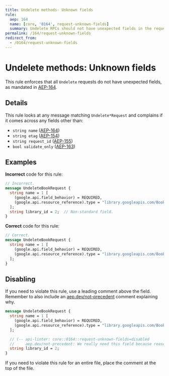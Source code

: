 ```yaml
---
title: Undelete methods- Unknown fields
rule:
  aep: 164
  name: [core, '0164', request-unknown-fields]
  summary: Undelete RPCs should not have unexpected fields in the request.
permalink: /164/request-unknown-fields
redirect_from:
  - /0164/request-unknown-fields
---
```


# Undelete methods: Unknown fields

This rule enforces that all `Undelete` requests do not have unexpected
fields, as mandated in [AEP-164][].

## Details

This rule looks at any message matching `Undelete*Request` and complains if it
comes across any fields other than:

- `string name` ([AEP-164][])
- `string etag` ([AEP-154][])
- `string request_id` ([AEP-155][])
- `bool validate_only` ([AEP-163][])

## Examples

**Incorrect** code for this rule:

```proto
// Incorrect.
message UndeleteBookRequest {
  string name = 1 [
    (google.api.field_behavior) = REQUIRED,
    (google.api.resource_reference).type = "library.googleapis.com/Book",
  ];
  string library_id = 2;  // Non-standard field.
}
```

**Correct** code for this rule:

```proto
// Correct.
message UndeleteBookRequest {
  string name = 1 [
    (google.api.field_behavior) = REQUIRED,
    (google.api.resource_reference).type = "library.googleapis.com/Book",
  ];
}
```

## Disabling

If you need to violate this rule, use a leading comment above the field.
Remember to also include an [aep.dev/not-precedent][] comment explaining why.

```proto
message UndeleteBookRequest {
  string name = 1 [
    (google.api.field_behavior) = REQUIRED,
    (google.api.resource_reference).type = "library.googleapis.com/Book",
  ];

  // (-- api-linter: core::0164::request-unknown-fields=disabled
  //     aep.dev/not-precedent: We really need this field because reasons. --)
  string library_id = 2;
}
```

If you need to violate this rule for an entire file, place the comment at the
top of the file.

[aep-154]: https://aep.dev/154
[aep-155]: https://aep.dev/155
[aep-163]: https://aep.dev/163
[aep-164]: https://aep.dev/164
[aep.dev/not-precedent]: https://aep.dev/not-precedent
